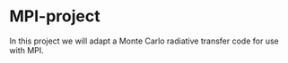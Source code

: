 # MPI-project
In this project we will adapt a Monte Carlo radiative transfer code for use with MPI.
